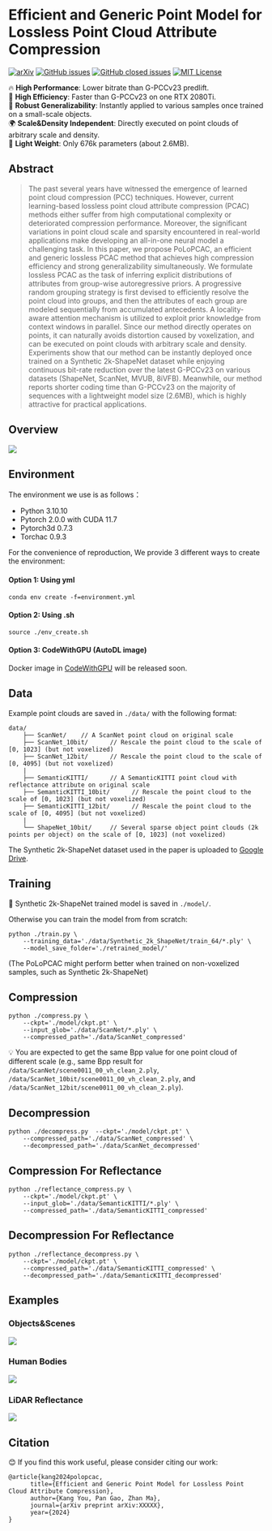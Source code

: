 
# Efficient and Generic Point Model for Lossless Point Cloud Attribute Compression

[![arXiv](https://img.shields.io/badge/Arxiv-XXXXXX-b31b1b.svg?logo=arXiv)](https://arxiv.org/abs/XXXXXX)
[![GitHub issues](https://img.shields.io/github/issues/i2-multimedia-lab/polopcac?color=critical&label=Issues)](https://github.com/i2-multimedia-lab/polopcac/issues?q=is%3Aopen+is%3Aissue)
[![GitHub closed issues](https://img.shields.io/github/issues-closed/i2-multimedia-lab/polopcac?color=success&label=Issues)](https://github.com/i2-multimedia-lab/polopcac/issues?q=is%3Aissue+is%3Aclosed) 
[![MIT License](https://img.shields.io/badge/License-MIT-green.svg)](https://choosealicense.com/licenses/mit/)

🔥  **High Performance**: Lower bitrate than G-PCCv23 predlift. \
🚀 **High Efficiency**: Faster than G-PCCv23 on one RTX 2080Ti. \
🌌 **Robust Generalizability**: Instantly applied to various samples once trained on a small-scale objects.  \
🌍 **Scale&Density Independent**: Directly executed on point clouds of arbitrary scale and density. \
🌱 **Light Weight**: Only 676k parameters (about 2.6MB).

## Abstract

> The past several years have witnessed the emergence of learned point cloud compression (PCC) techniques. However, current learning-based lossless point cloud attribute compression (PCAC) methods either suffer from high computational complexity or deteriorated compression performance. Moreover, the significant variations in point cloud scale and sparsity encountered in real-world applications make developing an all-in-one neural model a challenging task. In this paper, we propose PoLoPCAC, an efficient and generic lossless PCAC method that achieves high compression efficiency and strong generalizability simultaneously. We formulate lossless PCAC as the task of inferring explicit distributions of attributes from group-wise autoregressive priors. A progressive random grouping strategy is first devised to efficiently resolve the point cloud into groups, and then the attributes of each group are modeled sequentially from accumulated antecedents. A locality-aware attention mechanism is utilized to exploit prior knowledge from context windows in parallel. Since our method directly operates on points, it can naturally avoids distortion caused by voxelization, and can be executed on point clouds with arbitrary scale and density. Experiments show that our method can be instantly deployed once trained on a Synthetic 2k-ShapeNet dataset while enjoying continuous bit-rate reduction over the latest G-PCCv23 on various datasets (ShapeNet, ScanNet, MVUB, 8iVFB). Meanwhile, our method reports shorter coding time than G-PCCv23 on the majority of sequences with a lightweight model size (2.6MB), which is highly attractive for practical applications.

## Overview

![](./figure/framework.png)

## Environment

The environment we use is as follows：

- Python 3.10.10
- Pytorch 2.0.0 with CUDA 11.7
- Pytorch3d 0.7.3
- Torchac 0.9.3

For the convenience of reproduction, We provide 3 different ways to create the environment:

#### Option 1: Using yml

```
conda env create -f=environment.yml
```

#### Option 2: Using .sh

```
source ./env_create.sh
```

#### Option 3: CodeWithGPU (AutoDL image)

Docker image in [CodeWithGPU](https://www.codewithgpu.com/image) will be released soon.

## Data

Example point clouds are saved in ``./data/`` with the following format:

```
data/
    ├── ScanNet/    // A ScanNet point cloud on original scale
    ├── ScanNet_10bit/      // Rescale the point cloud to the scale of [0, 1023] (but not voxelized)
    ├── ScanNet_12bit/      // Rescale the point cloud to the scale of [0, 4095] (but not voxelized)
    |
    ├── SemanticKITTI/      // A SemanticKITTI point cloud with reflectance attribute on original scale
    ├── SemanticKITTI_10bit/      // Rescale the point cloud to the scale of [0, 1023] (but not voxelized)
    ├── SemanticKITTI_12bit/      // Rescale the point cloud to the scale of [0, 4095] (but not voxelized)
    |
    └── ShapeNet_10bit/     // Several sparse object point clouds (2k points per object) on the scale of [0, 1023] (not voxelized)
```

The Synthetic 2k-ShapeNet dataset used in the paper is uploaded to [Google Drive](https://drive.google.com/file/d/1mhUBx4_6joG0KxPkHfXol8fw0tSHxvq6/view?usp=sharing).

## Training

📢 Synthetic 2k-ShapeNet trained model is saved in ``./model/``.

Otherwise you can train the model from from scratch:

```
python ./train.py \
    --training_data='./data/Synthetic_2k_ShapeNet/train_64/*.ply' \
    --model_save_folder='./retrained_model/'
```

(The PoLoPCAC might perform better when trained on non-voxelized samples, such as Synthetic 2k-ShapeNet)

## Compression

```
python ./compress.py \
    --ckpt='./model/ckpt.pt' \
    --input_glob='./data/ScanNet/*.ply' \
    --compressed_path='./data/ScanNet_compressed'
```

💡 You are expected to get the same Bpp value for one point cloud of different scale (e.g., same Bpp result for ``/data/ScanNet/scene0011_00_vh_clean_2.ply``, ``/data/ScanNet_10bit/scene0011_00_vh_clean_2.ply``, and ``/data/ScanNet_12bit/scene0011_00_vh_clean_2.ply``).

## Decompression

```
python ./decompress.py  --ckpt='./model/ckpt.pt' \
    --compressed_path='./data/ScanNet_compressed' \
    --decompressed_path='./data/ScanNet_decompressed'
```

## Compression For Reflectance

```
python ./reflectance_compress.py \
    --ckpt='./model/ckpt.pt' \
    --input_glob='./data/SemanticKITTI/*.ply' \
    --compressed_path='./data/SemanticKITTI_compressed'
```

## Decompression For Reflectance

```
python ./reflectance_decompress.py \
    --ckpt='./model/ckpt.pt' \
    --compressed_path='./data/SemanticKITTI_compressed' \
    --decompressed_path='./data/SemanticKITTI_decompressed'
```

## Examples

### Objects&Scenes

![](./figure/objects_and_scenes.png)

### Human Bodies

![](./figure/humanbodies.png)

### LiDAR Reflectance

![](./figure/lidar.png)

## Citation

😊 If you find this work useful, please consider citing our work:

```
@article{kang2024polopcac,
      title={Efficient and Generic Point Model for Lossless Point Cloud Attribute Compression}, 
      author={Kang You, Pan Gao, Zhan Ma},
      journal={arXiv preprint arXiv:XXXXX},
      year={2024}
}
```